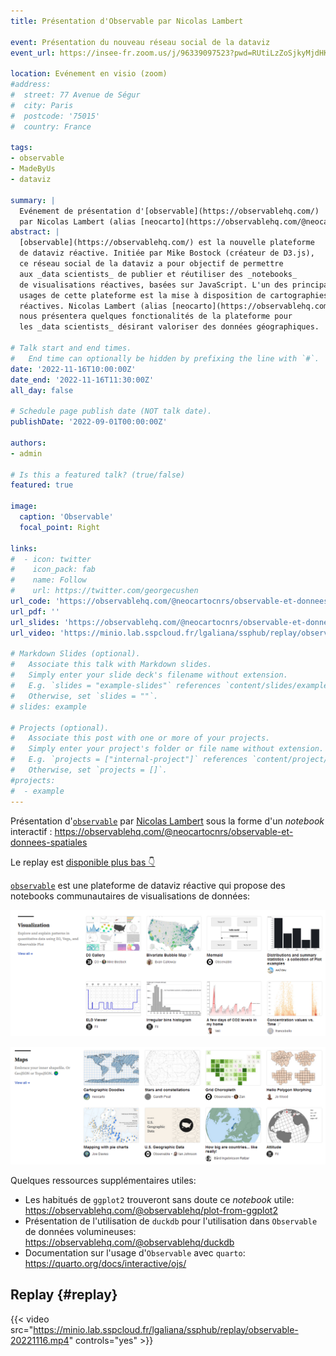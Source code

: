 ```yaml
---
title: Présentation d'Observable par Nicolas Lambert

event: Présentation du nouveau réseau social de la dataviz
event_url: https://insee-fr.zoom.us/j/96339097523?pwd=RUtiLzZoSjkyMjdHK1h2c1NSbzkvdz09

location: Evénement en visio (zoom)
#address:
#  street: 77 Avenue de Ségur
#  city: Paris
#  postcode: '75015'
#  country: France

tags:
- observable
- MadeByUs
- dataviz

summary: |
  Evénement de présentation d'[observable](https://observablehq.com/)
  par Nicolas Lambert (alias [neocarto](https://observablehq.com/@neocartocnrs))
abstract: |
  [observable](https://observablehq.com/) est la nouvelle plateforme
  de dataviz réactive. Initiée par Mike Bostock (créateur de D3.js),
  ce réseau social de la dataviz a pour objectif de permettre 
  aux _data scientists_ de publier et réutiliser des _notebooks_  
  de visualisations réactives, basées sur JavaScript. L'un des principaux
  usages de cette plateforme est la mise à disposition de cartographies
  réactives. Nicolas Lambert (alias [neocarto](https://observablehq.com/@neocartocnrs))
  nous présentera quelques fonctionalités de la plateforme pour
  les _data scientists_ désirant valoriser des données géographiques.

# Talk start and end times.
#   End time can optionally be hidden by prefixing the line with `#`.
date: '2022-11-16T10:00:00Z'
date_end: '2022-11-16T11:30:00Z'
all_day: false

# Schedule page publish date (NOT talk date).
publishDate: '2022-09-01T00:00:00Z'

authors:
- admin

# Is this a featured talk? (true/false)
featured: true

image:
  caption: 'Observable'
  focal_point: Right

links:
#  - icon: twitter
#    icon_pack: fab
#    name: Follow
#    url: https://twitter.com/georgecushen
url_code: 'https://observablehq.com/@neocartocnrs/observable-et-donnees-spatiales'
url_pdf: ''
url_slides: 'https://observablehq.com/@neocartocnrs/observable-et-donnees-spatiales'
url_video: 'https://minio.lab.sspcloud.fr/lgaliana/ssphub/replay/observable-20221116.mp4'

# Markdown Slides (optional).
#   Associate this talk with Markdown slides.
#   Simply enter your slide deck's filename without extension.
#   E.g. `slides = "example-slides"` references `content/slides/example-slides.md`.
#   Otherwise, set `slides = ""`.
# slides: example

# Projects (optional).
#   Associate this post with one or more of your projects.
#   Simply enter your project's folder or file name without extension.
#   E.g. `projects = ["internal-project"]` references `content/project/deep-learning/index.md`.
#   Otherwise, set `projects = []`.
#projects:
#  - example
---
```


Présentation d'[`observable`](https://observablehq.com/explore)
par [Nicolas Lambert](https://observablehq.com/@neocartocnrs)
sous la forme d'un _notebook_ interactif : https://observablehq.com/@neocartocnrs/observable-et-donnees-spatiales 

Le replay est [disponible plus bas 👇](#replay)

[`observable`](https://observablehq.com/) est
une plateforme
de dataviz réactive qui propose des notebooks
communautaires de visualisations de données:

![](observable2.png)

![](observable1.png)

Quelques ressources supplémentaires utiles:

- Les habitués de `ggplot2` trouveront sans doute ce _notebook_ utile: https://observablehq.com/@observablehq/plot-from-ggplot2
- Présentation de l'utilisation de `duckdb` pour l'utilisation dans `Observable` de données volumineuses: https://observablehq.com/@observablehq/duckdb
- Documentation sur l'usage d'`Observable` avec `quarto`: https://quarto.org/docs/interactive/ojs/


## Replay {#replay}



{{< video src="https://minio.lab.sspcloud.fr/lgaliana/ssphub/replay/observable-20221116.mp4" controls="yes" >}}




